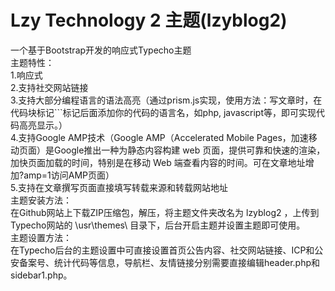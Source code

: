 # Lzy Technology 2 主题(lzyblog2)
一个基于Bootstrap开发的响应式Typecho主题<br>
主题特性：<br>
1.响应式<br>
2.支持社交网站链接<br>
3.支持大部分编程语言的语法高亮（通过prism.js实现，使用方法：写文章时，在代码块标记```标记后面添加你的代码的语言名，如php, javascript等，即可实现代码高亮显示。）<br>
4.支持Google AMP技术（Google AMP（Accelerated Mobile Pages，加速移动页面）是Google推出一种为静态内容构建 web 页面，提供可靠和快速的渲染，加快页面加载的时间，特别是在移动 Web 端查看内容的时间。可在文章地址增加?amp=1访问AMP页面）<br>
5.支持在文章撰写页面直接填写转载来源和转载网站地址<br>
主题安装方法：<br>
在Github网站上下载ZIP压缩包，解压，将主题文件夹改名为 lzyblog2 ，上传到Typecho网站的 \usr\themes\ 目录下，后台开启主题并设置主题即可使用。<br>
主题设置方法：<br>
在Typecho后台的主题设置中可直接设置首页公告内容、社交网站链接、ICP和公安备案号、统计代码等信息，导航栏、友情链接分别需要直接编辑header.php和sidebar1.php。<br>
